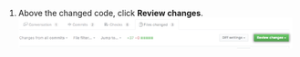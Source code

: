 1. Above the changed code, click **Review changes**.
![Review changes button](/assets/images/help/pull_requests/review-changes-button.png)

